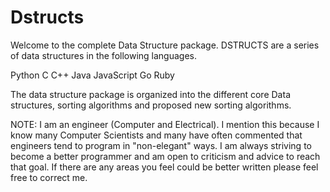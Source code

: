 # Dstructs
Welcome to the complete Data Structure package.  DSTRUCTS are a series
of data structures in the following languages.

  Python
  C
  C++
  Java
  JavaScript
  Go
  Ruby

The data structure package is organized into the different core Data
structures, sorting algorithms and proposed new sorting algorithms.

NOTE:  I am an engineer (Computer and Electrical).  I mention this because
I know many Computer Scientists and many have often commented that engineers
tend to program in "non-elegant" ways.  I am always striving to become a better
programmer and am open to criticism and advice to reach that goal.  If there
are any areas you feel could be better written please feel free to correct me.
